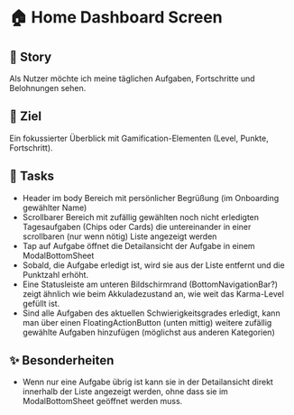 # 🏠 Home Dashboard Screen

## 🎯 Story
Als Nutzer möchte ich meine täglichen Aufgaben, Fortschritte und Belohnungen sehen.

## 🧠 Ziel
Ein fokussierter Überblick mit Gamification-Elementen (Level, Punkte, Fortschritt).

## 🧩 Tasks
- Header im body Bereich mit persönlicher Begrüßung (im Onboarding gewählter Name)
- Scrollbarer Bereich mit zufällig gewählten noch nicht erledigten Tagesaufgaben (Chips oder Cards) die untereinander in einer scrollbaren (nur wenn nötig) Liste angezeigt werden
- Tap auf Aufgabe öffnet die Detailansicht der Aufgabe in einem ModalBottomSheet
- Sobald, die Aufgabe erledigt ist, wird sie aus der Liste entfernt und die Punktzahl erhöht.
- Eine Statusleiste am unteren Bildschirmrand (BottomNavigationBar?) zeigt ähnlich wie beim Akkuladezustand an, wie weit das Karma-Level gefüllt ist.
- Sind alle Aufgaben des aktuellen Schwierigkeitsgrades erledigt, kann man über einen FloatingActionButton (unten mittig) weitere zufällig gewählte Aufgaben hinzufügen (möglichst aus anderen Kategorien)

## ✨ Besonderheiten
- Wenn nur eine Aufgabe übrig ist kann sie in der Detailansicht direkt innerhalb der Liste angezeigt werden, ohne dass sie im ModalBottomSheet geöffnet werden muss.

<!--## 🎨 Visuelle Hinweise
- Hintergrund: radialer Verlauf von #FF8C42 → #FFE29F (Opacity 0.2)
- GlassCard-Stil: Blur 16, Shadow 0.1
- Icons: Material Symbols Outline
- Farben: Primär #FF8C42, Sekundär #4ECDC4, Text #FFFFFFCC-->
